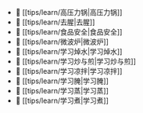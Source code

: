 
- 📄 [[tips/learn/高压力锅|高压力锅]]
- 📄 [[tips/learn/去腥|去腥]]
- 📄 [[tips/learn/食品安全|食品安全]]
- 📄 [[tips/learn/微波炉|微波炉]]
- 📄 [[tips/learn/学习焯水|学习焯水]]
- 📄 [[tips/learn/学习炒与煎|学习炒与煎]]
- 📄 [[tips/learn/学习凉拌|学习凉拌]]
- 📄 [[tips/learn/学习腌|学习腌]]
- 📄 [[tips/learn/学习蒸|学习蒸]]
- 📄 [[tips/learn/学习煮|学习煮]]

